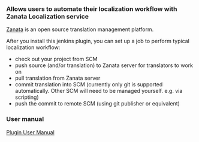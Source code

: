 ### Allows users to automate their localization workflow with Zanata Localization service

[Zanata](https://zanata.org/) is an open source translation management
platform.

After you install this jenkins plugin, you can set up a job to perform
typical localization workflow:

-   check out your project from SCM
-   push source (and/or translation) to Zanata server for translators to
    work on
-   pull translation from Zanata server
-   commit translation into SCM (currently only git is supported
    automatically. Other SCM will need to be managed yourself. e.g. via
    scripting)
-   push the commit to remote SCM (using git publisher or equivalent)

### User manual

[Plugin User Manual](http://zanata-jenkins-plugin.readthedocs.io/)
